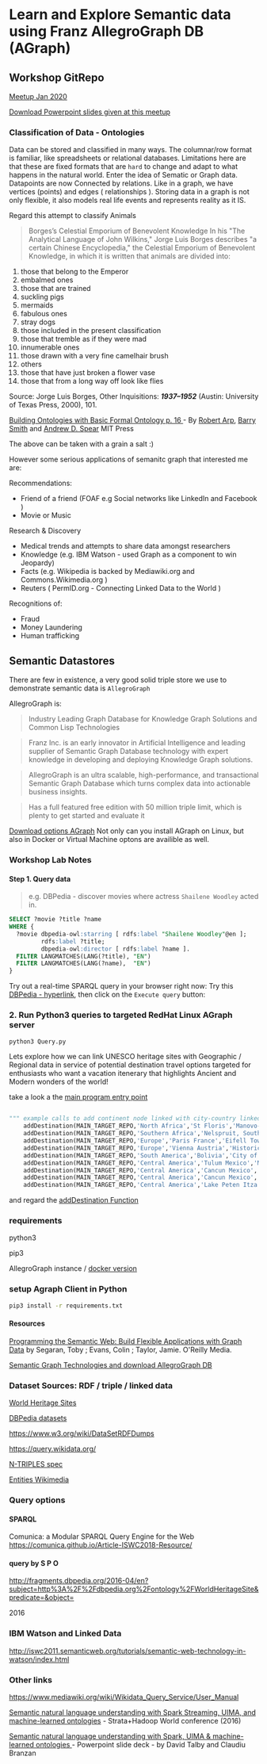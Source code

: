 #  Learn and Explore Semantic data using Franz AllegroGraph DB (AGraph)

## Workshop GitRepo 
[Meetup Jan 2020](https://www.meetup.com/ibmcodenyc/events/267776895/)

[Download Powerpoint slides given at this meetup](https://github.com/Grant-Steinfeld/semantic-db-agraph/blob/master/Semantic-Graph-Workshop-Jan2020.v.1.0.1.pptx)


### Classification of Data - Ontologies

Data can be stored and classified in many ways.  The columnar/row format is familiar, like spreadsheets or relational databases.  Limitations here are that these are fixed formats that are `hard` to change and adapt to what happens in the natural world.  Enter the idea of Sematic or Graph data.  Datapoints are now Connected by relations.  Like in a graph, we have vertices (points) and edges ( relationships ).   Storing data in a graph is not only flexible, it also models real life events and represents reality as it IS.

Regard this attempt to classify Animals


> Borges’s Celestial Emporium of Benevolent Knowledge In his "The Analytical Language of John Wilkins," Jorge Luis Borges describes "a certain Chinese Encyclopedia," the Celestial Emporium of Benevolent Knowledge, in which it is written that animals are divided into:

1. those that belong to the Emperor 
2. embalmed ones 
3. those that are trained 
4. suckling pigs 
5. mermaids 
6. fabulous ones 
7. stray dogs 
8. those included in the present classification 
9. those that tremble as if they were mad 
10. innumerable ones 
11. those drawn with a very fine camelhair brush 
12. others 
13. those that have just broken a flower vase 
14. those that from a long way off look like flies 

Source: Jorge Luis Borges, Other Inquisitions: ***1937–1952*** (Austin: University of Texas Press, 2000), 101.

[Building Ontologies with Basic Formal Ontology p. 16
](https://mitpress.mit.edu/books/building-ontologies-basic-formal-ontology) - By [Robert Arp](https://mitpress.mit.edu/contributors/robert-arp), [Barry Smith](https://mitpress.mit.edu/contributors/barry-smith) and [Andrew D. Spear](https://mitpress.mit.edu/contributors/andrew-d-spear) MIT Press


The above can be taken with a grain a salt :)  

However some serious applications of semanitc graph that interested me are:


Recommendations:

* Friend of a friend (FOAF e.g Social networks like LinkedIn and Facebook )
* Movie or Music 

Research & Discovery

* Medical trends and attempts to share data amongst researchers
* Knowledge (e.g. IBM Watson - used Graph as a component to win Jeopardy)
* Facts (e.g. Wikipedia is backed by Mediawiki.org and Commons.Wikimedia.org )
* Reuters ( PermID.org - Connecting Linked Data to the World )

Recognitions of:

* Fraud
* Money Laundering
* Human trafficking

## Semantic Datastores
There are few in existence, a very good solid triple store we use to demonstrate semantic data is `AllegroGraph`

AllegroGraph is:
> Industry Leading Graph Database for Knowledge Graph Solutions and Common Lisp Technologies

> Franz Inc. is an early innovator in Artificial Intelligence and leading supplier of Semantic Graph Database technology with expert knowledge in developing and deploying Knowledge Graph solutions.

> AllegroGraph is an ultra scalable, high-performance, and transactional Semantic Graph Database which turns complex data into actionable business insights.

> Has a full featured free edition with 50 million triple limit, which is plenty to get started and evaluate it

[Download options AGraph](https://franz.com/agraph/downloads/)
Not only can you install AGraph on Linux, but also in Docker or Virtual Machine optons are availible as well.


### Workshop Lab Notes

#### Step 1. Query data


> e.g. DBPedia - discover movies where actress `Shailene Woodley` acted in.

```sql
SELECT ?movie ?title ?name
WHERE {
  ?movie dbpedia-owl:starring [ rdfs:label "Shailene Woodley"@en ];
         rdfs:label ?title;
         dbpedia-owl:director [ rdfs:label ?name ].
  FILTER LANGMATCHES(LANG(?title), "EN")
  FILTER LANGMATCHES(LANG(?name),  "EN")
}
```
Try out a real-time SPARQL query in your browser right now:
Try this [DBPedia - hyperlink](https://bit.ly/39eQd1q), then click on the `Execute query` button:



### 2. Run Python3 queries to targeted RedHat Linux AGraph server

```sh
python3 Query.py
```

Lets explore how we can link UNESCO heritage sites with Geographic / Regional data in service of potential destination travel
options targeted for enthusiasts who want a vacation itenerary that highlights Ancient and Modern wonders of the world!


take a look a the [main program entry point ](https://github.com/Grant-Steinfeld/semantic-db-agraph/blob/master/query.py#L632)

```python

""" example calls to add continent node linked with city-country linked with UNESCO heritage site with year posted """
    addDestination(MAIN_TARGET_REPO,'North Africa','St Floris','Manovo-Gounda St Floris National Park', 1997)
    addDestination(MAIN_TARGET_REPO,'Southern Africa','Nelspruit, South Africa','Kruger National Park', 2019)
    addDestination(MAIN_TARGET_REPO,'Europe','Paris France','Eifell Tower', 2005)
    addDestination(MAIN_TARGET_REPO,'Europe','Vienna Austria','Historic Centre of Vienna', 2017)
    addDestination(MAIN_TARGET_REPO,'South America','Bolivia','City of Potosi', 2014)
    addDestination(MAIN_TARGET_REPO,'Central America','Tulum Mexico','Mayan Ruins of Tulum', 2001)
    addDestination(MAIN_TARGET_REPO,'Central America','Cancun Mexico','Chichen Itza', 1985)
    addDestination(MAIN_TARGET_REPO,'Central America','Cancun Mexico','Xichen', 1977)
    addDestination(MAIN_TARGET_REPO,'Central America','Lake Peten Itza Guatemala','Tikal', 1977)
```

and regard the [addDestination Function](https://github.com/Grant-Steinfeld/semantic-db-agraph/blob/master/query.py#L397-L429)

### requirements
python3

pip3

AllegroGraph instance / [docker version](https://franz.com/agraph/docker/)


### setup Agraph Client in Python
```sh
pip3 install -r requirements.txt
```


#### Resources

[Programming the Semantic Web: Build Flexible Applications with Graph Data](http://shop.oreilly.com/product/9780596153823.do) by Segaran, Toby ; Evans, Colin ; Taylor, Jamie. O'Reilly Media. 

[Semantic Graph Technologies and download AllegroGraph DB](https://franz.com/)




### Dataset Sources: RDF / triple / linked data

[World Heritage Sites](http://live.dbpedia.org/ontology/WorldHeritageSite)

[DBPedia datasets](https://wiki.dbpedia.org/develop/datasets)

https://www.w3.org/wiki/DataSetRDFDumps

https://query.wikidata.org/

[N-TRIPLES spec](http://www.w3.org/TR/rdf-testcases/#ntriples)

[Entities Wikimedia](https://dumps.wikimedia.org/wikidatawiki/entities/)

### Query options
#### SPARQL
Comunica: a Modular SPARQL Query Engine for the Web
https://comunica.github.io/Article-ISWC2018-Resource/

#### query by S P O
http://fragments.dbpedia.org/2016-04/en?subject=http%3A%2F%2Fdbpedia.org%2Fontology%2FWorldHeritageSite&predicate=&object=


2016
### IBM Watson and Linked Data
http://iswc2011.semanticweb.org/tutorials/semantic-web-technology-in-watson/index.html


### Other links
https://www.mediawiki.org/wiki/Wikidata_Query_Service/User_Manual

[Semantic natural language understanding with Spark Streaming, UIMA, and machine-learned ontologies](https://conferences.oreilly.com/strata/strata-ny-2016/public/schedule/detail/51498) - Strata+Hadoop World conference (2016)

[Semantic natural language understanding with Spark, UIMA & machine-learned ontologies ](https://bit.ly/39i9PBZ) - Powerpoint slide deck - by David Talby and Claudiu Branzan
